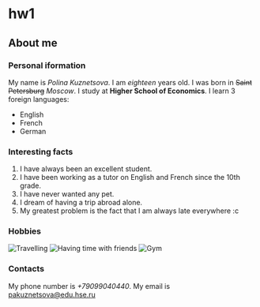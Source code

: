 # hw1

## About me
### Personal iformation
My name is *Polina Kuznetsova*. I am *eighteen* years old. I was born in ~~Saint Petersburg~~ *Moscow*. I study at **Higher School of Economics**. I learn 3 foreign languages:
* English
* French
* German

### Interesting facts
1. I have always been an excellent student.
2. I have been working as a tutor on English and French since the 10th grade.
3. I have never wanted any pet.
4. I dream of having a trip abroad alone.
5. My greatest problem is the fact that I am always late everywhere :c

### Hobbies
![](https://tutinfo.net/public/images/2016/11/b9af1849c5c10b5c4e2f3843eda3b610.jpg "Travelling") ![](https://www.gmc.net/sites/default/files/products/inspire-dyn-thumb.jpg "Having time with friends") ![](http://www.proza.ru/pics/2017/06/30/807.jpg "Gym")

### Contacts
My phone number is *+79099040440*.
My email is <pakuznetsova@edu.hse.ru>
